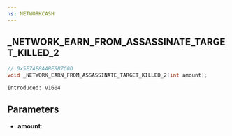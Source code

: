 ```yaml
---
ns: NETWORKCASH
---
```

## _NETWORK_EARN_FROM_ASSASSINATE_TARGET_KILLED_2

```c
// 0x5E7AE8AABE8B7C0D
void _NETWORK_EARN_FROM_ASSASSINATE_TARGET_KILLED_2(int amount);
```

```
Introduced: v1604
```

## Parameters
* **amount**:

